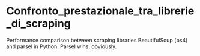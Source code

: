 # Confronto_prestazionale_tra_librerie_di_scraping
Performance comparison between scraping libraries BeautifulSoup (bs4) and parsel in Python. Parsel wins, obviously.
